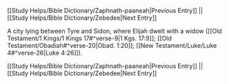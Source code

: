 [[Study Helps/Bible Dictionary/Zaphnath-paaneah|Previous Entry]]  ||  [[Study Helps/Bible Dictionary/Zebedee|Next Entry]]

 A city lying between Tyre and Sidon, where Elijah dwelt with a widow ([[Old Testament/1 Kings/1 Kings 17#^verse-9|1 Kgs. 17:9]]; [[Old Testament/Obadiah#^verse-20|Obad. 1:20]]; [[New Testament/Luke/Luke 4#^verse-26|Luke 4:26]]).

[[Study Helps/Bible Dictionary/Zaphnath-paaneah|Previous Entry]]  ||  [[Study Helps/Bible Dictionary/Zebedee|Next Entry]]
